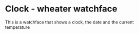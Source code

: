 Clock - wheater watchface
=========================

This is a watchface that shows a clock, the date and the current temperature
